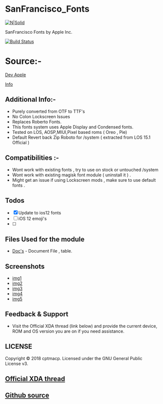 # SanFrancisco_Fonts


[![N|Solid](https://img.xda-cdn.com/3CfRzT75ECZeIBXHGEPJ7cIQjso=/https%3A%2F%2Fdeveloper.apple.com%2Ffonts%2Fimages%2Ffont-hero_2x.png)](https://developer.apple.com/fonts/)

SanFrancisco Fonts by Apple Inc.

[![Build Status](https://travis-ci.org/joemccann/dillinger.svg?branch=master)](https://devloper.apple.com/fonts)


# Source:-

[Dev Apple](https://developer.apple.com/fonts/)

[Info](http://protosketch.io/san-francisco-display-vs-text-compact-vs-normal-a-brief-review/)


## Additional Info:-
- Purely converted from OTF to TTF's
- No Colon Lockscreen Issues
- Replaces Roberto Fonts.
- This fonts system uses Apple Display and Condensed fonts.
- Tested on LOS, AOSP,MIUI,Pixel based roms ( Oreo , Pie)
- Default Revert back Zip Roboto for /system ( extracted from LOS 15.1 Official )

## Compatibilities :-
- Wont work with existing fonts , try to use on stock or untouched /system
- Wont work with existing magisk font module ( uninstall it ) .
- Might get an issue if using Lockscreen mods , make sure to use default fonts .

## Todos
 - [x] Update to ios12 fonts 
 - [ ] iOS 12 emoji's
 - [ ] 

## Files Used for the module

* [Doc's](https://docs.google.com/document/d/1i6nyG_bBUs0ioulBXsxZZsgilf33qBxDPjroxsTLeMo/edit) - Document File , table.

## Screenshots 

- [img1](https://i.imgur.com/saiLhd5.jpg)
- [img2](https://i.imgur.com/jrfdPLz.png)
- [img3](https://i.imgur.com/P72VotQ.png)
- [img4](https://i.imgur.com/ZQuEqnp.png)
- [img5](https://i.imgur.com/rjSxp6z.png)

## Feedback & Support
- Visit the Official XDA thread (link below) and provide the current device, ROM and OS version you are on if you need assistance.

## LICENSE
Copyright © 2018 cptmacp. Licensed under the GNU General Public License v3.

## [Official XDA thread](https://forum.xda-developers.com/apps/magisk/module-apple-font-sf-pro-t3794785)
## [Github source](https://github.com/cptmacp/SanFrancisco_Fonts)
